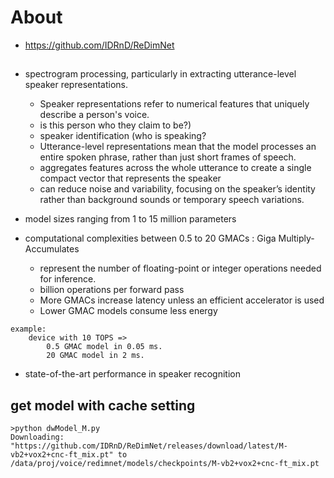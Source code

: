 # About

* https://github.com/IDRnD/ReDimNet

##

* spectrogram processing, particularly in extracting utterance-level speaker representations.
	* Speaker representations refer to numerical features that uniquely describe a person's voice.
	* is this person who they claim to be?)
	* speaker identification (who is speaking?
	* Utterance-level representations mean that the model processes an entire spoken phrase, rather than just short frames of speech.
	* aggregates features across the whole utterance to create a single compact vector that represents the speaker
	* can reduce noise and variability, focusing on the speaker’s identity rather than background sounds or temporary speech variations.

* model sizes ranging from 1 to 15 million parameters 
* computational complexities between 0.5 to 20 GMACs : Giga Multiply-Accumulates
	* represent the number of floating-point or integer operations needed for inference.
	* billion operations per forward pass
	* More GMACs increase latency unless an efficient accelerator is used
	* Lower GMAC models consume less energy 

```
example:
	device with 10 TOPS => 
		0.5 GMAC model in 0.05 ms.
		20 GMAC model in 2 ms.	

```

* state-of-the-art performance in speaker recognition 




## get model with cache setting

```
>python dwModel_M.py                
Downloading: "https://github.com/IDRnD/ReDimNet/releases/download/latest/M-vb2+vox2+cnc-ft_mix.pt" to 
/data/proj/voice/redimnet/models/checkpoints/M-vb2+vox2+cnc-ft_mix.pt
```



